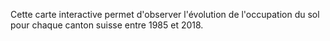 Cette carte interactive permet d'observer l'évolution de l'occupation du sol pour chaque canton suisse entre 1985 et 2018.
